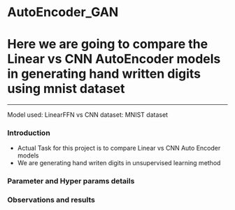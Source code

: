 # AutoEncoder_GAN

# Here we are going to compare the Linear vs CNN AutoEncoder models in generating hand written digits using mnist dataset

--- 
Model used: LinearFFN vs CNN
dataset: MNIST dataset

### Introduction
- Actual Task for this project is to compare Linear vs CNN Auto Encoder models
- We are generating hand writen digits in unsupervised learning method
 
### Parameter and Hyper params details

### Observations and results

